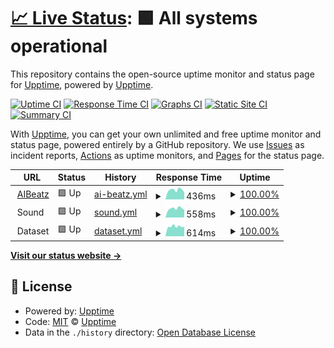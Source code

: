 # [📈 Live Status](https://uptime.aibeatz.com): <!--live status--> **🟩 All systems operational**

This repository contains the open-source uptime monitor and status page for [Upptime](https://upptime.js.org), powered by [Upptime](https://github.com/upptime/upptime).

[![Uptime CI](https://github.com/aibeatz/upptime/workflows/Uptime%20CI/badge.svg)](https://github.com/aibeatz/upptime/actions?query=workflow%3A%22Uptime+CI%22)
[![Response Time CI](https://github.com/aibeatz/upptime/workflows/Response%20Time%20CI/badge.svg)](https://github.com/aibeatz/upptime/actions?query=workflow%3A%22Response+Time+CI%22)
[![Graphs CI](https://github.com/aibeatz/upptime/workflows/Graphs%20CI/badge.svg)](https://github.com/aibeatz/upptime/actions?query=workflow%3A%22Graphs+CI%22)
[![Static Site CI](https://github.com/aibeatz/upptime/workflows/Static%20Site%20CI/badge.svg)](https://github.com/aibeatz/upptime/actions?query=workflow%3A%22Static+Site+CI%22)
[![Summary CI](https://github.com/aibeatz/upptime/workflows/Summary%20CI/badge.svg)](https://github.com/aibeatz/upptime/actions?query=workflow%3A%22Summary+CI%22)

With [Upptime](https://upptime.js.org), you can get your own unlimited and free uptime monitor and status page, powered entirely by a GitHub repository. We use [Issues](https://github.com/upptime/upptime/issues) as incident reports, [Actions](https://github.com/aibeatz/upptime/actions) as uptime monitors, and [Pages](https://uptime.aibeatz.com) for the status page.

<!--start: status pages-->
<!-- This summary is generated by Upptime (https://github.com/upptime/upptime) -->
<!-- Do not edit this manually, your changes will be overwritten -->
<!-- prettier-ignore -->
| URL | Status | History | Response Time | Uptime |
| --- | ------ | ------- | ------------- | ------ |
| <img alt="" src="https://icons.duckduckgo.com/ip3/aibeatz.com.ico" height="13"> [AIBeatz](https://aibeatz.com) | 🟩 Up | [ai-beatz.yml](https://github.com/AIBeatz/upptime/commits/HEAD/history/ai-beatz.yml) | <details><summary><img alt="Response time graph" src="./graphs/ai-beatz/response-time-week.png" height="20"> 436ms</summary><br><a href="https://uptime.aibeatz.com/history/ai-beatz"><img alt="Response time 443" src="https://img.shields.io/endpoint?url=https%3A%2F%2Fraw.githubusercontent.com%2FAIBeatz%2Fupptime%2FHEAD%2Fapi%2Fai-beatz%2Fresponse-time.json"></a><br><a href="https://uptime.aibeatz.com/history/ai-beatz"><img alt="24-hour response time 334" src="https://img.shields.io/endpoint?url=https%3A%2F%2Fraw.githubusercontent.com%2FAIBeatz%2Fupptime%2FHEAD%2Fapi%2Fai-beatz%2Fresponse-time-day.json"></a><br><a href="https://uptime.aibeatz.com/history/ai-beatz"><img alt="7-day response time 436" src="https://img.shields.io/endpoint?url=https%3A%2F%2Fraw.githubusercontent.com%2FAIBeatz%2Fupptime%2FHEAD%2Fapi%2Fai-beatz%2Fresponse-time-week.json"></a><br><a href="https://uptime.aibeatz.com/history/ai-beatz"><img alt="30-day response time 452" src="https://img.shields.io/endpoint?url=https%3A%2F%2Fraw.githubusercontent.com%2FAIBeatz%2Fupptime%2FHEAD%2Fapi%2Fai-beatz%2Fresponse-time-month.json"></a><br><a href="https://uptime.aibeatz.com/history/ai-beatz"><img alt="1-year response time 410" src="https://img.shields.io/endpoint?url=https%3A%2F%2Fraw.githubusercontent.com%2FAIBeatz%2Fupptime%2FHEAD%2Fapi%2Fai-beatz%2Fresponse-time-year.json"></a></details> | <details><summary><a href="https://uptime.aibeatz.com/history/ai-beatz">100.00%</a></summary><a href="https://uptime.aibeatz.com/history/ai-beatz"><img alt="All-time uptime 99.97%" src="https://img.shields.io/endpoint?url=https%3A%2F%2Fraw.githubusercontent.com%2FAIBeatz%2Fupptime%2FHEAD%2Fapi%2Fai-beatz%2Fuptime.json"></a><br><a href="https://uptime.aibeatz.com/history/ai-beatz"><img alt="24-hour uptime 100.00%" src="https://img.shields.io/endpoint?url=https%3A%2F%2Fraw.githubusercontent.com%2FAIBeatz%2Fupptime%2FHEAD%2Fapi%2Fai-beatz%2Fuptime-day.json"></a><br><a href="https://uptime.aibeatz.com/history/ai-beatz"><img alt="7-day uptime 100.00%" src="https://img.shields.io/endpoint?url=https%3A%2F%2Fraw.githubusercontent.com%2FAIBeatz%2Fupptime%2FHEAD%2Fapi%2Fai-beatz%2Fuptime-week.json"></a><br><a href="https://uptime.aibeatz.com/history/ai-beatz"><img alt="30-day uptime 99.92%" src="https://img.shields.io/endpoint?url=https%3A%2F%2Fraw.githubusercontent.com%2FAIBeatz%2Fupptime%2FHEAD%2Fapi%2Fai-beatz%2Fuptime-month.json"></a><br><a href="https://uptime.aibeatz.com/history/ai-beatz"><img alt="1-year uptime 99.97%" src="https://img.shields.io/endpoint?url=https%3A%2F%2Fraw.githubusercontent.com%2FAIBeatz%2Fupptime%2FHEAD%2Fapi%2Fai-beatz%2Fuptime-year.json"></a></details>
| <img alt="" src="https://icons.duckduckgo.com/ip3/null.ico" height="13"> Sound | 🟩 Up | [sound.yml](https://github.com/AIBeatz/upptime/commits/HEAD/history/sound.yml) | <details><summary><img alt="Response time graph" src="./graphs/sound/response-time-week.png" height="20"> 558ms</summary><br><a href="https://uptime.aibeatz.com/history/sound"><img alt="Response time 580" src="https://img.shields.io/endpoint?url=https%3A%2F%2Fraw.githubusercontent.com%2FAIBeatz%2Fupptime%2FHEAD%2Fapi%2Fsound%2Fresponse-time.json"></a><br><a href="https://uptime.aibeatz.com/history/sound"><img alt="24-hour response time 456" src="https://img.shields.io/endpoint?url=https%3A%2F%2Fraw.githubusercontent.com%2FAIBeatz%2Fupptime%2FHEAD%2Fapi%2Fsound%2Fresponse-time-day.json"></a><br><a href="https://uptime.aibeatz.com/history/sound"><img alt="7-day response time 558" src="https://img.shields.io/endpoint?url=https%3A%2F%2Fraw.githubusercontent.com%2FAIBeatz%2Fupptime%2FHEAD%2Fapi%2Fsound%2Fresponse-time-week.json"></a><br><a href="https://uptime.aibeatz.com/history/sound"><img alt="30-day response time 589" src="https://img.shields.io/endpoint?url=https%3A%2F%2Fraw.githubusercontent.com%2FAIBeatz%2Fupptime%2FHEAD%2Fapi%2Fsound%2Fresponse-time-month.json"></a><br><a href="https://uptime.aibeatz.com/history/sound"><img alt="1-year response time 567" src="https://img.shields.io/endpoint?url=https%3A%2F%2Fraw.githubusercontent.com%2FAIBeatz%2Fupptime%2FHEAD%2Fapi%2Fsound%2Fresponse-time-year.json"></a></details> | <details><summary><a href="https://uptime.aibeatz.com/history/sound">100.00%</a></summary><a href="https://uptime.aibeatz.com/history/sound"><img alt="All-time uptime 100.00%" src="https://img.shields.io/endpoint?url=https%3A%2F%2Fraw.githubusercontent.com%2FAIBeatz%2Fupptime%2FHEAD%2Fapi%2Fsound%2Fuptime.json"></a><br><a href="https://uptime.aibeatz.com/history/sound"><img alt="24-hour uptime 100.00%" src="https://img.shields.io/endpoint?url=https%3A%2F%2Fraw.githubusercontent.com%2FAIBeatz%2Fupptime%2FHEAD%2Fapi%2Fsound%2Fuptime-day.json"></a><br><a href="https://uptime.aibeatz.com/history/sound"><img alt="7-day uptime 100.00%" src="https://img.shields.io/endpoint?url=https%3A%2F%2Fraw.githubusercontent.com%2FAIBeatz%2Fupptime%2FHEAD%2Fapi%2Fsound%2Fuptime-week.json"></a><br><a href="https://uptime.aibeatz.com/history/sound"><img alt="30-day uptime 100.00%" src="https://img.shields.io/endpoint?url=https%3A%2F%2Fraw.githubusercontent.com%2FAIBeatz%2Fupptime%2FHEAD%2Fapi%2Fsound%2Fuptime-month.json"></a><br><a href="https://uptime.aibeatz.com/history/sound"><img alt="1-year uptime 100.00%" src="https://img.shields.io/endpoint?url=https%3A%2F%2Fraw.githubusercontent.com%2FAIBeatz%2Fupptime%2FHEAD%2Fapi%2Fsound%2Fuptime-year.json"></a></details>
| <img alt="" src="https://icons.duckduckgo.com/ip3/null.ico" height="13"> Dataset | 🟩 Up | [dataset.yml](https://github.com/AIBeatz/upptime/commits/HEAD/history/dataset.yml) | <details><summary><img alt="Response time graph" src="./graphs/dataset/response-time-week.png" height="20"> 614ms</summary><br><a href="https://uptime.aibeatz.com/history/dataset"><img alt="Response time 670" src="https://img.shields.io/endpoint?url=https%3A%2F%2Fraw.githubusercontent.com%2FAIBeatz%2Fupptime%2FHEAD%2Fapi%2Fdataset%2Fresponse-time.json"></a><br><a href="https://uptime.aibeatz.com/history/dataset"><img alt="24-hour response time 599" src="https://img.shields.io/endpoint?url=https%3A%2F%2Fraw.githubusercontent.com%2FAIBeatz%2Fupptime%2FHEAD%2Fapi%2Fdataset%2Fresponse-time-day.json"></a><br><a href="https://uptime.aibeatz.com/history/dataset"><img alt="7-day response time 614" src="https://img.shields.io/endpoint?url=https%3A%2F%2Fraw.githubusercontent.com%2FAIBeatz%2Fupptime%2FHEAD%2Fapi%2Fdataset%2Fresponse-time-week.json"></a><br><a href="https://uptime.aibeatz.com/history/dataset"><img alt="30-day response time 667" src="https://img.shields.io/endpoint?url=https%3A%2F%2Fraw.githubusercontent.com%2FAIBeatz%2Fupptime%2FHEAD%2Fapi%2Fdataset%2Fresponse-time-month.json"></a><br><a href="https://uptime.aibeatz.com/history/dataset"><img alt="1-year response time 673" src="https://img.shields.io/endpoint?url=https%3A%2F%2Fraw.githubusercontent.com%2FAIBeatz%2Fupptime%2FHEAD%2Fapi%2Fdataset%2Fresponse-time-year.json"></a></details> | <details><summary><a href="https://uptime.aibeatz.com/history/dataset">100.00%</a></summary><a href="https://uptime.aibeatz.com/history/dataset"><img alt="All-time uptime 99.96%" src="https://img.shields.io/endpoint?url=https%3A%2F%2Fraw.githubusercontent.com%2FAIBeatz%2Fupptime%2FHEAD%2Fapi%2Fdataset%2Fuptime.json"></a><br><a href="https://uptime.aibeatz.com/history/dataset"><img alt="24-hour uptime 100.00%" src="https://img.shields.io/endpoint?url=https%3A%2F%2Fraw.githubusercontent.com%2FAIBeatz%2Fupptime%2FHEAD%2Fapi%2Fdataset%2Fuptime-day.json"></a><br><a href="https://uptime.aibeatz.com/history/dataset"><img alt="7-day uptime 100.00%" src="https://img.shields.io/endpoint?url=https%3A%2F%2Fraw.githubusercontent.com%2FAIBeatz%2Fupptime%2FHEAD%2Fapi%2Fdataset%2Fuptime-week.json"></a><br><a href="https://uptime.aibeatz.com/history/dataset"><img alt="30-day uptime 100.00%" src="https://img.shields.io/endpoint?url=https%3A%2F%2Fraw.githubusercontent.com%2FAIBeatz%2Fupptime%2FHEAD%2Fapi%2Fdataset%2Fuptime-month.json"></a><br><a href="https://uptime.aibeatz.com/history/dataset"><img alt="1-year uptime 99.95%" src="https://img.shields.io/endpoint?url=https%3A%2F%2Fraw.githubusercontent.com%2FAIBeatz%2Fupptime%2FHEAD%2Fapi%2Fdataset%2Fuptime-year.json"></a></details>

<!--end: status pages-->

[**Visit our status website →**](https://uptime.aibeatz.com)

## 📄 License

- Powered by: [Upptime](https://github.com/upptime/upptime)
- Code: [MIT](./LICENSE) © [Upptime](https://upptime.js.org)
- Data in the `./history` directory: [Open Database License](https://opendatacommons.org/licenses/odbl/1-0/)
